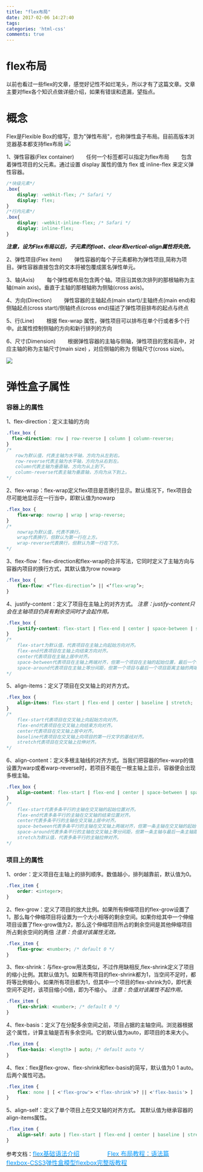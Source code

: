 ```yaml
---
title: "flex布局"
date: 2017-02-06 14:27:40
tags:
categories: 'html-css'
comments: true
---
```


# flex布局

以前也看过一些flex的文章，感觉好记性不如烂笔头，所以才有了这篇文章。文章主要对flex各个知识点做详细介绍，如果有错误和遗漏，望指点。
<!--more-->

概念
============================
Flex是Flexible Box的缩写，意为"弹性布局"，也称弹性盒子布局。目前高版本浏览器基本都支持flex布局
![](http://okyal4bzs.bkt.clouddn.com/flex-15.jpg)

1、弹性容器(Flex container)
　　任何一个标签都可以指定为flex布局
　　包含着弹性项目的父元素。通过设置 display 属性的值为 flex 或 inline-flex 来定义弹性容器。
```css
/*块级元素*/
.box{
    display: -webkit-flex; /* Safari */
    display: flex;
}
/*行内元素*/
.box{
    display: -webkit-inline-flex; /* Safari */
    display: inline-flex;
}
```
***注意，设为Flex布局以后，子元素的float、clear和vertical-align属性将失效。***

2、弹性项目(Flex item)
　　弹性容器的每个子元素都称为弹性项目,简称为项目。弹性容器直接包含的文本将被包覆成匿名弹性单元。

3、轴(Axis)
　　每个弹性框布局包含两个轴。项目沿其依次排列的那根轴称为主轴(main axis)。垂直于主轴的那根轴称为侧轴(cross axis)。

 4、方向(Direction)
　　弹性容器的主轴起点(main start)/主轴终点(main end)和侧轴起点(cross start)/侧轴终点(cross end)描述了弹性项目排布的起点与终点

5、行(Line)
　　根据 flex-wrap 属性，弹性项目可以排布在单个行或者多个行中。此属性控制侧轴的方向和新行排列的方向

6、尺寸(Dimension)
　　根据弹性容器的主轴与侧轴，弹性项目的宽和高中，对应主轴的称为主轴尺寸(main size) ，对应侧轴的称为 侧轴尺寸(cross size)。

![](http://okyal4bzs.bkt.clouddn.com/flexbox.png)

弹性盒子属性
=================

### 容器上的属性
1、flex-direction：定义主轴的方向
```css
.flex_box {
  flex-direction: row | row-reverse | column | column-reverse;
}
/*
　　row为默认值，代表主轴为水平轴，方向为从左到右。
　　row-reverse代表主轴为水平轴，方向为从右到左。
　　column代表主轴为垂直轴，方向为从上到下。
　　column-reverse代表主轴为垂直轴，方向为从下到上。
*/
```
2、flex-wrap：flex-wrap定义flex项目是否换行显示。默认情况下，flex项目会尽可能地显示在一行当中，即默认值为nowarp
```css
.flex_box {
    flex-wrap: nowrap | wrap | wrap-reverse;
}
/*
    nowrap为默认值，代表不换行。
    wrap代表换行，但默认为第一行在上方。
    wrap-reverse代表换行，但默认为第一行在下方。
*/
```
3、flex-flow：flex-direction和flex-wrap的合并写法，它同时定义了主轴方向与容器内项目的换行方式，其默认值为row nowarp
```css
.flex_box {
    flex-flow: <‘flex-direction’> || <‘flex-wrap’>;
}
```
4、justify-content：定义了项目在主轴上的对齐方式。
*注意：justify-content只会在主轴项目仍具有剩余空间时才会起作用。*
```css
.flex_box {
    justify-content: flex-start | flex-end | center | space-between | space-around;
}
/*
    flex-start为默认值，代表项目在主轴上向起始方向对齐。
    flex-end代表项目在主轴上向结束方向对齐。
    center代表项目在主轴上居中对齐。
    space-between代表项目在主轴上两端对齐，但第一个项目在主轴的起始位置，最后一个项目在主轴的结束位置。
    space-around代表项目在主轴上等分间距，但第一个项目与最后一个项目距离主轴的两端保持一定的距离，这个距离为项目之间间距的1/2。
*/
```
5、align-items：定义了项目在交叉轴上的对齐方式。
```css
.flex_box {
    align-items: flex-start | flex-end | center | baseline | stretch;
}
/*
    flex-start代表项目在交叉轴上向起始方向对齐。
    flex-end代表项目在交叉轴上向结束方向对齐。
    center代表项目在交叉轴上居中对齐。
    baseline代表项目在交叉轴上向项目的第一行文字的基线对齐。
    stretch代表项目在交叉轴上拉伸对齐。
*/
```
6、align-content：定义多根主轴线的对齐方式。当我们把容器的flex-warp的值设置为warp或者warp-reverse时，若项目不能在一根主轴上显示，容器便会出现多根主轴。
```css
.flex_box {
    align-content: flex-start | flex-end | center | space-between | space-around | stretch;
}
/*
    flex-start代表多条平行的主轴在交叉轴的起始位置对齐。
    flex-end代表多条平行的主轴在交叉轴的结束位置对齐。
    center代表多条平行的主轴在交叉轴上居中对齐。
    space-between代表多条平行的主轴在交叉轴上两端对齐，但第一条主轴在交叉轴的起始位置，最后一条主轴在交叉轴的结束位置。
    space-around代表多条平行的主轴在交叉轴上等分间距，但第一条主轴与最后一条主轴距离主轴的两端保持一定的距离，这个距离为其它主轴之间间距的1/2。
    stretch为默认值，代表多条平行的主轴拉伸对齐。
*/
```

### 项目上的属性
1、order：定义项目在主轴上的排列顺序。数值越小，排列越靠前，默认值为0。
```css
.flex_item {
    order: <integer>;
}
```

2、flex-grow：定义了项目的放大比例。如果所有伸缩项目的flex-grow设置了1，那么每个伸缩项目将设置为一个大小相等的剩余空间。如果你给其中一个伸缩项目设置了flex-grow值为2，那么这个伸缩项目所占的剩余空间是其他伸缩项目所占剩余空间的两倍
*注意：负值对该属性无效。*
```css
.flex_item {
    flex-grow: <number>; /* default 0 */
}
```
3、flex-shrink：与flex-grow用法类似，不过作用缺相反,flex-shrink定义了项目的缩小比例。其默认值为1。如果所有项目的flex-shrink都为1，当空间不足时，都将等比例缩小。如果所有项目都为1，但其中一个项目的flex-shrink为0，即代表空间不足时，该项目缩小0倍，即为不缩小。
*注意：负值对该属性不起作用。*
```css
.flex_item {
    flex-shrink: <number>; /* default 0 */
}
```
4、flex-basis：定义了在分配多余空间之前，项目占据的主轴空间。浏览器根据这个属性，计算主轴是否有多余空间。它的默认值为auto，即项目的本来大小。
```css
.flex_item {
    flex-basis: <length> | auto; /* default auto */
}
```
4、flex：flex是flex-grow、flex-shrink和flex-basis的简写，默认值为0 1 auto。后两个属性可选。
```css
.flex_item {
    flex: none | [ <'flex-grow'> <'flex-shrink'>? || <'flex-basis'> ]
}
```
5、align-self：定义了单个项目上在交叉轴的对齐方式。 其默认值为继承容器的align-items属性。
```css
.flex_item {
    align-self: auto | flex-start | flex-end | center | baseline | stretch;
}
```

参考文档：[<font color=#0099ff size=3>flex基础语法介绍</font>](http://www.xingbofeng.com/css-grid-flex/flex/baseflex.html)
　　　　　[<font color=#0099ff size=3>Flex 布局教程：语法篇</font>](http://www.ruanyifeng.com/blog/2015/07/flex-grammar.html)
　　　　　[<font color=#0099ff size=3>flexbox-CSS3弹性盒模型flexbox完整版教程</font>](http://caibaojian.com/flexbox-guide.html)
